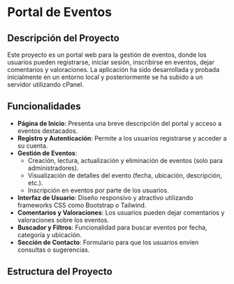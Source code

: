 # Portal de Eventos

## Descripción del Proyecto

Este proyecto es un portal web para la gestión de eventos, donde los usuarios pueden registrarse, iniciar sesión, inscribirse en eventos, dejar comentarios y valoraciones. La aplicación ha sido desarrollada y probada inicialmente en un entorno local y posteriormente se ha subido a un servidor utilizando cPanel.

## Funcionalidades

- **Página de Inicio**: Presenta una breve descripción del portal y acceso a eventos destacados.
- **Registro y Autenticación**: Permite a los usuarios registrarse y acceder a su cuenta.
- **Gestión de Eventos**:
  - Creación, lectura, actualización y eliminación de eventos (solo para administradores).
  - Visualización de detalles del evento (fecha, ubicación, descripción, etc.).
  - Inscripción en eventos por parte de los usuarios.
- **Interfaz de Usuario**: Diseño responsivo y atractivo utilizando frameworks CSS como Bootstrap o Tailwind.
- **Comentarios y Valoraciones**: Los usuarios pueden dejar comentarios y valoraciones sobre los eventos.
- **Buscador y Filtros**: Funcionalidad para buscar eventos por fecha, categoría y ubicación.
- **Sección de Contacto**: Formulario para que los usuarios envíen consultas o sugerencias.

## Estructura del Proyecto



